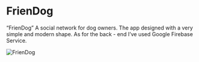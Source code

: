 # FrienDog
“FrienDog” A social network for dog owners. The app designed with a very simple and modern shape. As for the back - end I’ve used Google Firebase Service.


![FrienDog](https://user-images.githubusercontent.com/34811484/89118551-1a126580-d4af-11ea-8100-1e60b1acc5be.JPG)

